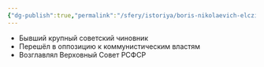 ```yaml
---
{"dg-publish":true,"permalink":"/sfery/istoriya/boris-nikolaevich-elczin/","tags":["История"]}
---
```


- Бывший крупный советский чиновник 
- Перешёл в оппозицию к коммунистическим властям 
- Возглавлял Верховный Совет РСФСР